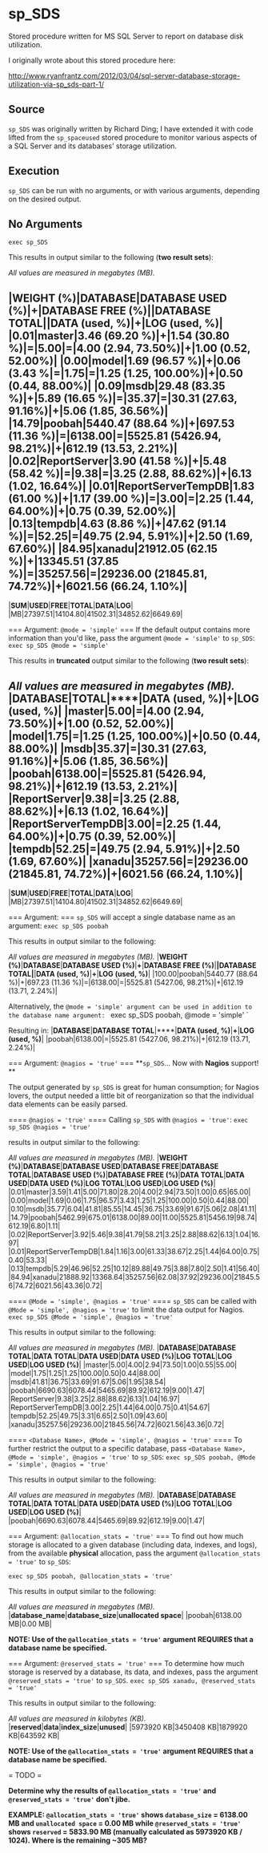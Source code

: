 sp_SDS
======

Stored procedure written for MS SQL Server to report on database disk utilization.

I originally wrote about this stored procedure here:

http://www.ryanfrantz.com/2012/03/04/sql-server-database-storage-utilization-via-sp_sds-part-1/

Source
------
`sp_SDS` was originally written by Richard Ding; I have extended it with code lifted from the `sp_spaceused` stored procedure to monitor various aspects of a SQL Server and its databases' storage utilization.

Execution
---------
`sp_SDS` can be run with no arguments, or with various arguments, depending on the desired output.

No Arguments
------------
`exec sp_SDS`

This results in output similar to the following (**two result sets**):

_All values are measured in megabytes (MB)._

 |**WEIGHT (%)**|**DATABASE**|**DATABASE USED  (%)**|**+**|**DATABASE FREE  (%)**|****|**DATABASE TOTAL**|****|**DATA  (used,  %)**|**+**|**LOG  (used,  %)**|
 |0.01|master|3.46  (69.20 %)|+|1.54  (30.80 %)|=|5.00|=|4.00  (2.94,  73.50%)|+|1.00  (0.52,  52.00%)|
 |0.00|model|1.69  (96.57 %)|+|0.06  (3.43 %|=|1.75|=|1.25  (1.25,  100.00%)|+|0.50  (0.44,  88.00%)|
 |0.09|msdb|29.48  (83.35 %)|+|5.89  (16.65 %)|=|35.37|=|30.31  (27.63,  91.16%)|+|5.06  (1.85,  36.56%)|
 |14.79|poobah|5440.47  (88.64 %)|+|697.53  (11.36 %)|=|6138.00|=|5525.81  (5426.94,  98.21%)|+|612.19  (13.53,  2.21%)|
 |0.02|ReportServer|3.90  (41.58 %)|+|5.48  (58.42 %)|=|9.38|=|3.25  (2.88,  88.62%)|+|6.13  (1.02,  16.64%)|
 |0.01|ReportServerTempDB|1.83  (61.00 %)|+|1.17  (39.00 %)|=|3.00|=|2.25  (1.44,  64.00%)|+|0.75  (0.39,  52.00%)|
 |0.13|tempdb|4.63  (8.86 %)|+|47.62  (91.14 %)|=|52.25|=|49.75  (2.94,  5.91%)|+|2.50  (1.69,  67.60%)|
 |84.95|xanadu|21912.05  (62.15 %)|+|13345.51  (37.85 %)|=|35257.56|=|29236.00  (21845.81,  74.72%)|+|6021.56  (66.24,  1.10%)|
----
 |**SUM**|**USED**|**FREE**|**TOTAL**|**DATA**|**LOG**|
 |MB|27397.51|14104.80|41502.31|34852.62|6649.69|

=== Argument: `@mode = 'simple'` ===
If the default output contains more information than you'd like, pass the argument `@mode = 'simple'` to `sp_SDS`:
`exec sp_SDS @mode = 'simple'`

This results in __**truncated**__ output similar to the following (**two result sets**):

_All values are measured in megabytes (MB)._
 |**DATABASE**|**TOTAL**|****|**DATA  (used,  %)**|**+**|**LOG  (used,  %)**|
 |master|5.00|=|4.00  (2.94,  73.50%)|+|1.00  (0.52,  52.00%)|
 |model|1.75|=|1.25  (1.25,  100.00%)|+|0.50  (0.44,  88.00%)|
 |msdb|35.37|=|30.31  (27.63,  91.16%)|+|5.06  (1.85,  36.56%)|
 |poobah|6138.00|=|5525.81  (5426.94,  98.21%)|+|612.19  (13.53,  2.21%)|
 |ReportServer|9.38|=|3.25  (2.88,  88.62%)|+|6.13  (1.02,  16.64%)|
 |ReportServerTempDB|3.00|=|2.25  (1.44,  64.00%)|+|0.75  (0.39,  52.00%)|
 |tempdb|52.25|=|49.75  (2.94,  5.91%)|+|2.50  (1.69,  67.60%)|
 |xanadu|35257.56|=|29236.00  (21845.81,  74.72%)|+|6021.56  (66.24,  1.10%)|
----
 |**SUM**|**USED**|**FREE**|**TOTAL**|**DATA**|**LOG**|
 |MB|27397.51|14104.80|41502.31|34852.62|6649.69|

=== Argument: <Database Name> ===
`sp_SDS` will accept a single database name as an argument:
`
exec sp_SDS poobah
`

This results in output similar to the following:

_All values are measured in megabytes (MB)._
 |**WEIGHT (%)**|**DATABASE**|**DATABASE USED  (%)**|**+**|**DATABASE FREE  (%)**|****|**DATABASE TOTAL**|****|**DATA  (used,  %)**|**+**|**LOG  (used,  %)**|
 |100.00|poobah|5440.77  (88.64 %)|+|697.23  (11.36 %)|=|6138.00|=|5525.81  (5427.06,  98.21%)|+|612.19  (13.71,  2.24%)|

Alternatively, the `@mode = 'simple' argument can be used in addition to the database name argument:
`
exec sp_SDS poobah, @mode = 'simple'
`

Resulting in:
 |**DATABASE**|**DATABASE TOTAL**|****|**DATA  (used,  %)**|**+**|**LOG  (used,  %)**|
 |poobah|6138.00|=|5525.81  (5427.06,  98.21%)|+|612.19  (13.71,  2.24%)|


=== Argument: `@nagios = 'true'` ===
**`sp_SDS`...  Now with __Nagios__ support! **

The output generated by `sp_SDS` is great for human consumption; for Nagios lovers, the output needed a little bit of reorganization so that the individual data elements can be easily parsed.

==== `@nagios = 'true'` ====
Calling `sp_SDS` with `@nagios = 'true'`:
`
exec sp_SDS @nagios = 'true'
`

results in output similar to the following:

_All values are measured in megabytes (MB)._
 |**WEIGHT (%)**|**DATABASE**|**DATABASE USED**|**DATABASE FREE**|**DATABASE TOTAL**|**DATABASE USED  (%)**|**DATABASE FREE  (%)**|**DATA TOTAL**|**DATA USED**|**DATA USED  (%)**|**LOG TOTAL**|**LOG USED**|**LOG USED  (%)**|
 |0.01|master|3.59|1.41|5.00|71.80|28.20|4.00|2.94|73.50|1.00|0.65|65.00|
 |0.00|model|1.69|0.06|1.75|96.57|3.43|1.25|1.25|100.00|0.50|0.44|88.00|
 |0.10|msdb|35.77|6.04|41.81|85.55|14.45|36.75|33.69|91.67|5.06|2.08|41.11|
 |14.79|poobah|5462.99|675.01|6138.00|89.00|11.00|5525.81|5456.19|98.74|612.19|6.80|1.11|
 |0.02|ReportServer|3.92|5.46|9.38|41.79|58.21|3.25|2.88|88.62|6.13|1.04|16.97|
 |0.01|ReportServerTempDB|1.84|1.16|3.00|61.33|38.67|2.25|1.44|64.00|0.75|0.40|53.33|
 |0.13|tempdb|5.29|46.96|52.25|10.12|89.88|49.75|3.88|7.80|2.50|1.41|56.40|
 |84.94|xanadu|21888.92|13368.64|35257.56|62.08|37.92|29236.00|21845.56|74.72|6021.56|43.36|0.72|

==== `@Mode = 'simple', @nagios = 'true'` ====
`sp_SDS` can be called with `@Mode = 'simple', @nagios = 'true'` to limit the data output for Nagios.
`
exec sp_SDS @Mode = 'simple', @nagios = 'true'
`

This results in output similar to the following:

_All values are measured in megabytes (MB)._
 |**DATABASE**|**DATABASE TOTAL**|**DATA TOTAL**|**DATA USED**|**DATA USED  (%)**|**LOG TOTAL**|**LOG USED**|**LOG USED  (%)**|
 |master|5.00|4.00|2.94|73.50|1.00|0.55|55.00|
 |model|1.75|1.25|1.25|100.00|0.50|0.44|88.00|
 |msdb|41.81|36.75|33.69|91.67|5.06|1.95|38.54|
 |poobah|6690.63|6078.44|5465.69|89.92|612.19|9.00|1.47|
 |ReportServer|9.38|3.25|2.88|88.62|6.13|1.04|16.97|
 |ReportServerTempDB|3.00|2.25|1.44|64.00|0.75|0.41|54.67|
 |tempdb|52.25|49.75|3.31|6.65|2.50|1.09|43.60|
 |xanadu|35257.56|29236.00|21845.56|74.72|6021.56|43.36|0.72|

==== `<Database Name>, @Mode = 'simple', @nagios = 'true'` ====
To further restrict the output to a specific database, pass `<Database Name>, @Mode = 'simple', @nagios = 'true'` to `sp_SDS`:
`
exec sp_SDS poobah, @Mode = 'simple', @nagios = 'true'
`

This results in output similar to the following:

_All values are measured in megabytes (MB)._
 |**DATABASE**|**DATABASE TOTAL**|**DATA TOTAL**|**DATA USED**|**DATA USED  (%)**|**LOG TOTAL**|**LOG USED**|**LOG USED  (%)**|
 |poobah|6690.63|6078.44|5465.69|89.92|612.19|9.00|1.47|

=== Argument: `@allocation_stats = 'true'` ===
To find out how much storage is allocated to a given database (including data, indexes, and logs), from the available __**physical**__ allocation, pass the argument `@allocation_stats = 'true'` to `sp_SDS`:

`
exec sp_SDS poobah, @allocation_stats = 'true'
`

This results in output similar to the following:

_All values are measured in megabytes (MB)._
 |**database_name**|**database_size**|**unallocated space**|
 |poobah|6138.00 MB|0.00 MB|

**NOTE: Use of the `@allocation_stats = 'true'` argument __REQUIRES__ that a database name be specified.**

=== Argument: `@reserved_stats = 'true'` ===
To determine how much storage is reserved by a database, its data, and indexes, pass the argument `@reserved_stats = 'true'` to `sp_SDS`.
`
exec sp_SDS xanadu, @reserved_stats = 'true'
`

This results in output similar to the following:

_All values are measured in kilobytes (KB)._
 |**reserved**|**data**|**index_size**|**unused**|
 |5973920 KB|3450408 KB|1879920 KB|643592 KB|

**NOTE: Use of the `@allocation_stats = 'true'` argument __REQUIRES__ that a database name be specified.**

= TODO =

**Determine why the results of `@allocation_stats = 'true'` and `@reserved_stats = 'true'` don't jibe.**

**EXAMPLE: `@allocation_stats = 'true'` shows `database_size` = __6138.00 MB__ and `unallocated space` = __0.00 MB__ while `@reserved_stats = 'true'` shows `reserved` = __5833.90 MB__ (manually calculated as 5973920 KB / 1024).  Where is the remaining __~305 MB__?**
